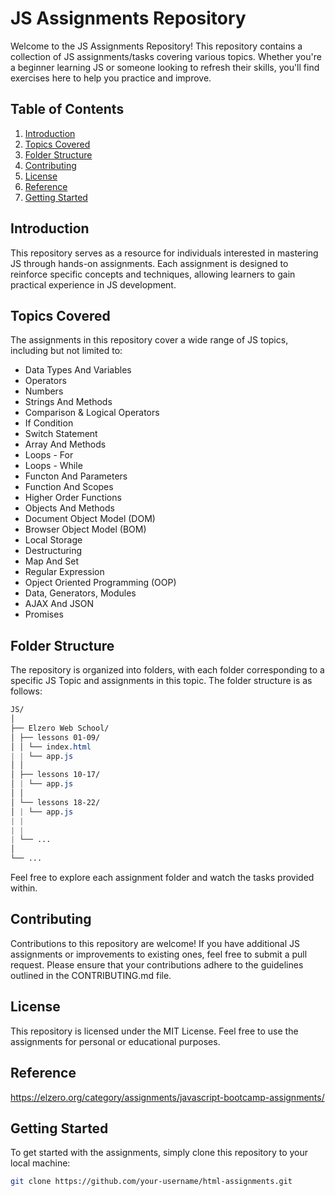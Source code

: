# JS Assignments Repository

Welcome to the JS Assignments Repository! This repository contains a collection of JS assignments/tasks covering various topics. Whether you're a beginner learning JS or someone looking to refresh their skills, you'll find exercises here to help you practice and improve.

## Table of Contents

1. [Introduction](#introduction)
2. [Topics Covered](#topics-covered)
3. [Folder Structure](#folder-structure)
4. [Contributing](#contributing)
5. [License](#license)
6. [Reference](#reference)
7. [Getting Started](#getting-started)

## Introduction

This repository serves as a resource for individuals interested in mastering JS through hands-on assignments. Each assignment is designed to reinforce specific concepts and techniques, allowing learners to gain practical experience in JS development.

## Topics Covered

The assignments in this repository cover a wide range of JS topics, including but not limited to:

- Data Types And Variables
- Operators
- Numbers
- Strings And Methods
- Comparison & Logical Operators
- If Condition
- Switch Statement
- Array And Methods
- Loops - For
- Loops - While
- Functon And Parameters
- Function And Scopes
- Higher Order Functions
- Objects And Methods
- Document Object Model (DOM)
- Browser Object Model (BOM)
- Local Storage
- Destructuring
- Map And Set
- Regular Expression
- Opject Oriented Programming (OOP)
- Data, Generators, Modules
- AJAX And JSON
- Promises

## Folder Structure

The repository is organized into folders, with each folder corresponding to a specific JS Topic and assignments in this topic. The folder structure is as follows:

```css
JS/
│
├── Elzero Web School/
│ ├── lessons 01-09/
│ │ └── index.html
| | └── app.js
│ │
│ ├── lessons 10-17/
│ | └── app.js
│ │
│ └── lessons 18-22/
│ | └── app.js
| |
| |
| └── ...
│
└── ...
```

Feel free to explore each assignment folder and watch the tasks provided within.

## Contributing

Contributions to this repository are welcome! If you have additional JS assignments or improvements to existing ones, feel free to submit a pull request. Please ensure that your contributions adhere to the guidelines outlined in the CONTRIBUTING.md file.

## License

This repository is licensed under the MIT License. Feel free to use the assignments for personal or educational purposes.

## Reference

<https://elzero.org/category/assignments/javascript-bootcamp-assignments/>

## Getting Started

To get started with the assignments, simply clone this repository to your local machine:

```bash
git clone https://github.com/your-username/html-assignments.git
```
